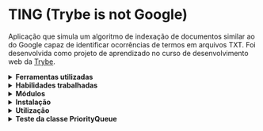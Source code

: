 # TING (Trybe is not Google)

Aplicação que simula um algoritmo de indexação de documentos similar ao do Google capaz de identificar ocorrências de termos em arquivos TXT.
Foi desenvolvida como projeto de aprendizado no curso de desenvolvimento web da [Trybe](www.betrybe.com).

<details>
<summary><strong>Ferramentas utilizadas</strong></summary>

- [Python](https://www.python.org)
- [Pytest](https://docs.pytest.org/en/7.3.x)

</details>

<details>
<summary><strong>Habilidades trabalhadas</strong></summary>

- Manipular Pilhas;

- Manipular Deque;

- Manipular Nó e Listas Ligadas;

- Manipular Listas Duplamente Ligadas.

</details>

<details>
<summary><strong>Módulos</strong></summary>

A aplicação conta com dois <strong>módulos</strong> e seus respectivos `componentes`:

- <strong>ting_file_management</strong>: gerencia e anexa arquivos de texto (formato TXT):
  - `Queue`: estrutura de dados FIFO(First In First Out) utilizada para armazenar e manipular os arquivos que serão lidos.
  - `txt_importer`: função que importa notícias a partir de um caminho para um arquivo TXT. Retorna uma lista contendo as linhas do arquivo ou None em caso de erro.
  - `process`: função que transforma o conteúdo da lista gerada pela função txt_importer em um dicionário que será armazenado dentro da `Queue`.
    - `is_file_unique`: função que assegura que arquivos com o mesmo nome e caminho não devem ser readicionados a `Queue`.
    - `remove`: função que remove o primeiro arquivo processado da `Queue`.
    - `file_metadata`: função que imprime as informações superficiais de um arquivo processado.
  - `PriorityQueue`: Utiliza `Queue` para armazenar arquivos pequenos com prioridade. Arquivos com menos de 5 linhas são armazenados de forma prioritária na fila. Classe implementada pela [Trybe](www.betrybe.com).

- <strong>ting_word_searches</strong>: operador de funções de busca sobre os arquivos anexados:
  - `exists_word`: Busca numeração das linhas em que a palavra ocorre nos arquivos processados
  - `search_by_word`: Busca numeração && conteúdo das linhas em que a palavra ocorre nos arquivos processados

</details>

<details>
<summary><strong>Instalação</strong></summary>

1. Clone o repositório e entre na pasta do repositório que você acabou de clonar

```bash
git clone git@github.com:pennaor/ting.git
cd ./ting
```

2. Crie o ambiente virtual para o projeto

```bash
python3 -m venv .venv && source .venv/bin/activate
```

3. Instale as dependências

```bash
python3 -m pip install -r dev-requirements.txt
```

</details>

<details>
<summary><strong>Utilização</strong></summary>

  1. Abra um terminal Python importando as funções do arquivo main.py

```bash
python3 -i main.py
```

  2. Execute as funções `exists_word` ou `search_by_word`.
  - Ambas esperam receber uma palavra como primeiro argumento, seguido pelos caminhos dos arquivos a serem analisados
  - Arquivos de texto prontos podem ser encontrados no diretório `./statics/`

```bash
  exists_word("acima", "statics/arquivo_teste.txt", "statics/nome_pedro.txt")

#   SAÍDA:

#   1. INFORMAÇÕES DO ARQUIVO PROCESSADO:
#     {'nome_do_arquivo': 'statics/arquivo_teste.txt', 'qtd_linhas': 3, 'linhas_do_arquivo': ['Acima de tudo,', 'é fundamental ressaltar que a adoção de políticas
#       descentralizadoras nos obriga', 'à análise do levantamento das variáveis envolvidas.']}
#     -- RESULTADO DA BUSCA:
#     {'palavra': 'acima', 'arquivo': 'statics/arquivo_teste.txt', 'ocorrencias': [{'linha': 1}]}

#   2. INFORMAÇÕES DO ARQUIVO PROCESSADO:
#     {'nome_do_arquivo': 'statics/nome_pedro.txt', 'qtd_linhas': 3, 'linhas_do_arquivo': ['Aqui contem um texto que fala sobre um menino pobre chamado Pedro.',
#      'Ele era um menino feliz e cativante.', 'Pedro tinha uma amiga chamada Carol.']}
#     -- RESULTADO DA BUSCA:
#     {'palavra': 'acima', 'arquivo': 'statics/nome_pedro.txt', 'ocorrencias': 'Sem ocorrência'}

```

```bash
  search_by_word("acima", "statics/nome_pedro.txt", "statics/arquivo_teste.txt")

#   1. INFORMAÇÕES DO ARQUIVO PROCESSADO:
#   {'nome_do_arquivo': 'statics/nome_pedro.txt', 'qtd_linhas': 3, 'linhas_do_arquivo': ['Aqui contem um texto que fala sobre um menino pobre chamado Pedro.',
#     'Ele era um menino feliz e cativante.', 'Pedro tinha uma amiga chamada Carol.']}
#   -- RESULTADO DA BUSCA:
#   {'palavra': 'acima', 'arquivo': 'statics/nome_pedro.txt', 'ocorrencias': 'Sem ocorrência'}

#   2. INFORMAÇÕES DO ARQUIVO PROCESSADO:
#   {'nome_do_arquivo': 'statics/arquivo_teste.txt', 'qtd_linhas': 3, 'linhas_do_arquivo': ['Acima de tudo,', 'é fundamental ressaltar que a adoção de políticas
#    descentralizadoras nos obriga', 'à análise do levantamento das variáveis envolvidas.']}
#   -- RESULTADO DA BUSCA:
#   {'palavra': 'acima', 'arquivo': 'statics/arquivo_teste.txt', 'ocorrencias': [{'conteudo': 'Acima de tudo,', 'linha': 1}]}

```

</details>

<details>
<summary><strong>Teste da classe PriorityQueue</strong></summary>

`PriorityQueue` utiliza `Queue` do pacote <strong>ting_file_management</strong> para armazenar arquivos pequenos com prioridade. Arquivos com menos de 5 linhas são armazenados de forma prioritária na fila. Classe implementada pela [Trybe](www.betrybe.com).

O teste verifica se:
  - Quando um arquivo prioritário (_com menos de 5 linhas_) é adicionado à fila de prioridades, este arquivo ficará "após" todos os arquivos prioritários já inseridos, mas ficará "antes" de todos os arquivos não-prioritários já inseridos.
  - Quando um arquivo não-prioritário (_com 5 linhas ou mais_) é adicionado à fila de prioridades, este arquivo ficará "após" todos os arquivos já inseridos.

Exemplo:
```bash
# Tamanhos dos arquivos, em ordem de inserção na fila: 
[9, 4, 2, 5, 7, 11, 3]

# Tamanhos dos arquivos, em ordem de remoção da fila:
[4, 2, 3, 9, 5, 7, 11]
```

Para executar o teste, digite em um terminal:
```bash
python3 -m pytest
```
⚠️ O ambiente virtual deve estar ativado!

</details>
